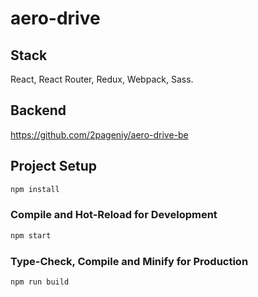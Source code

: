 # aero-drive

## Stack
React, React Router, Redux, Webpack, Sass.

## Backend
https://github.com/2pageniy/aero-drive-be

## Project Setup

```sh
npm install
```

### Compile and Hot-Reload for Development

```sh
npm start
```

### Type-Check, Compile and Minify for Production

```sh
npm run build
```
